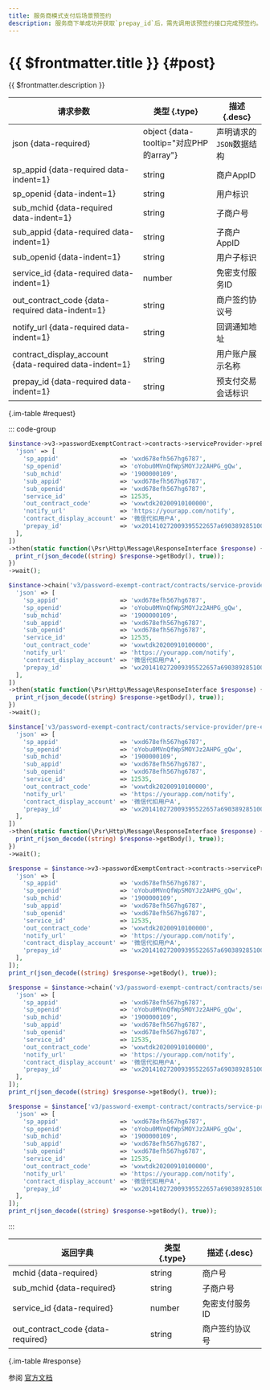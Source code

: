```yaml
---
title: 服务商模式支付后场景预签约
description: 服务商下单成功并获取`prepay_id`后，需先调用该预签约接口完成预签约。预签约成功后，若用户支付成功、且操作未超时（预签约会话在2小时的有效期内）、且无其他特殊原因，将提示用户可以开通免密支付签约；预签约失败时，将不会提示用户开通免密支付。 注意 用户在微信的页面中完成免密支付签约后，微信会同时将签约信息通过异步通知的方式通知给商户后台。 如果用户放弃签约或签约失败则不通知。
---
```


# {{ $frontmatter.title }} {#post}

{{ $frontmatter.description }}

| 请求参数 | 类型 {.type} | 描述 {.desc}
| --- | --- | ---
| json {data-required} | object {data-tooltip="对应PHP的array"} | 声明请求的`JSON`数据结构
| sp_appid {data-required data-indent=1} | string | 商户AppID
| sp_openid {data-indent=1} | string | 用户标识
| sub_mchid {data-required data-indent=1} | string | 子商户号
| sub_appid {data-required data-indent=1} | string | 子商户AppID
| sub_openid {data-indent=1} | string | 用户子标识
| service_id {data-required data-indent=1} | number | 免密支付服务ID
| out_contract_code {data-required data-indent=1} | string | 商户签约协议号
| notify_url {data-required data-indent=1} | string | 回调通知地址
| contract_display_account {data-required data-indent=1} | string | 用户账户展示名称
| prepay_id {data-required data-indent=1} | string | 预支付交易会话标识

{.im-table #request}

::: code-group

```php [异步纯链式]
$instance->v3->passwordExemptContract->contracts->serviceProvider->preEntrustSign->payRedirectSign->postAsync([
  'json' => [
    'sp_appid'                 => 'wxd678efh567hg6787',
    'sp_openid'                => 'oYobu0MVnQfWpSMOYJz2AHPG_gQw',
    'sub_mchid'                => '1900000109',
    'sub_appid'                => 'wxd678efh567hg6787',
    'sub_openid'               => 'wxd678efh567hg6787',
    'service_id'               => 12535,
    'out_contract_code'        => 'wxwtdk20200910100000',
    'notify_url'               => 'https://yourapp.com/notify',
    'contract_display_account' => '微信代扣用户A',
    'prepay_id'                => 'wx201410272009395522657a690389285100',
  ],
])
->then(static function(\Psr\Http\Message\ResponseInterface $response) {
  print_r(json_decode((string) $response->getBody(), true));
})
->wait();
```

```php [异步声明式]
$instance->chain('v3/password-exempt-contract/contracts/service-provider/pre-entrust-sign/pay-redirect-sign')->postAsync([
  'json' => [
    'sp_appid'                 => 'wxd678efh567hg6787',
    'sp_openid'                => 'oYobu0MVnQfWpSMOYJz2AHPG_gQw',
    'sub_mchid'                => '1900000109',
    'sub_appid'                => 'wxd678efh567hg6787',
    'sub_openid'               => 'wxd678efh567hg6787',
    'service_id'               => 12535,
    'out_contract_code'        => 'wxwtdk20200910100000',
    'notify_url'               => 'https://yourapp.com/notify',
    'contract_display_account' => '微信代扣用户A',
    'prepay_id'                => 'wx201410272009395522657a690389285100',
  ],
])
->then(static function(\Psr\Http\Message\ResponseInterface $response) {
  print_r(json_decode((string) $response->getBody(), true));
})
->wait();
```

```php [异步属性式]
$instance['v3/password-exempt-contract/contracts/service-provider/pre-entrust-sign/pay-redirect-sign']->postAsync([
  'json' => [
    'sp_appid'                 => 'wxd678efh567hg6787',
    'sp_openid'                => 'oYobu0MVnQfWpSMOYJz2AHPG_gQw',
    'sub_mchid'                => '1900000109',
    'sub_appid'                => 'wxd678efh567hg6787',
    'sub_openid'               => 'wxd678efh567hg6787',
    'service_id'               => 12535,
    'out_contract_code'        => 'wxwtdk20200910100000',
    'notify_url'               => 'https://yourapp.com/notify',
    'contract_display_account' => '微信代扣用户A',
    'prepay_id'                => 'wx201410272009395522657a690389285100',
  ],
])
->then(static function(\Psr\Http\Message\ResponseInterface $response) {
  print_r(json_decode((string) $response->getBody(), true));
})
->wait();
```

```php [同步纯链式]
$response = $instance->v3->passwordExemptContract->contracts->serviceProvider->preEntrustSign->payRedirectSign->post([
  'json' => [
    'sp_appid'                 => 'wxd678efh567hg6787',
    'sp_openid'                => 'oYobu0MVnQfWpSMOYJz2AHPG_gQw',
    'sub_mchid'                => '1900000109',
    'sub_appid'                => 'wxd678efh567hg6787',
    'sub_openid'               => 'wxd678efh567hg6787',
    'service_id'               => 12535,
    'out_contract_code'        => 'wxwtdk20200910100000',
    'notify_url'               => 'https://yourapp.com/notify',
    'contract_display_account' => '微信代扣用户A',
    'prepay_id'                => 'wx201410272009395522657a690389285100',
  ],
]);
print_r(json_decode((string) $response->getBody(), true));
```

```php [同步声明式]
$response = $instance->chain('v3/password-exempt-contract/contracts/service-provider/pre-entrust-sign/pay-redirect-sign')->post([
  'json' => [
    'sp_appid'                 => 'wxd678efh567hg6787',
    'sp_openid'                => 'oYobu0MVnQfWpSMOYJz2AHPG_gQw',
    'sub_mchid'                => '1900000109',
    'sub_appid'                => 'wxd678efh567hg6787',
    'sub_openid'               => 'wxd678efh567hg6787',
    'service_id'               => 12535,
    'out_contract_code'        => 'wxwtdk20200910100000',
    'notify_url'               => 'https://yourapp.com/notify',
    'contract_display_account' => '微信代扣用户A',
    'prepay_id'                => 'wx201410272009395522657a690389285100',
  ],
]);
print_r(json_decode((string) $response->getBody(), true));
```

```php [同步属性式]
$response = $instance['v3/password-exempt-contract/contracts/service-provider/pre-entrust-sign/pay-redirect-sign']->post([
  'json' => [
    'sp_appid'                 => 'wxd678efh567hg6787',
    'sp_openid'                => 'oYobu0MVnQfWpSMOYJz2AHPG_gQw',
    'sub_mchid'                => '1900000109',
    'sub_appid'                => 'wxd678efh567hg6787',
    'sub_openid'               => 'wxd678efh567hg6787',
    'service_id'               => 12535,
    'out_contract_code'        => 'wxwtdk20200910100000',
    'notify_url'               => 'https://yourapp.com/notify',
    'contract_display_account' => '微信代扣用户A',
    'prepay_id'                => 'wx201410272009395522657a690389285100',
  ],
]);
print_r(json_decode((string) $response->getBody(), true));
```

:::

| 返回字典 | 类型 {.type} | 描述 {.desc}
| --- | --- | ---
| mchid {data-required} | string | 商户号
| sub_mchid {data-required} | string | 子商户号
| service_id {data-required} | number | 免密支付服务ID
| out_contract_code {data-required} | string | 商户签约协议号

{.im-table #response}

参阅 [官方文档](https://pay.weixin.qq.com/doc/v3/partner/4012471272)
